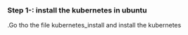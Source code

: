 ### Step 1-: install the kubernetes in ubuntu
.Go tho the file kubernetes_install  and install the kubernetes


